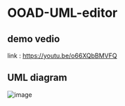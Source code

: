 # OOAD-UML-editor
## demo vedio
link : https://youtu.be/o66XQbBMVFQ
## UML diagram
![image](https://i.imgur.com/bHiBJHp.png)
